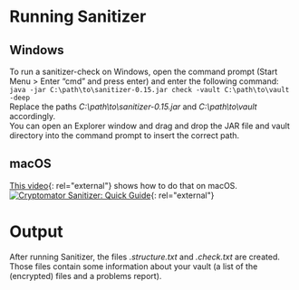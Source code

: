 # Running Sanitizer

## Windows
To run a sanitizer-check on Windows, open the command prompt (Start Menu > Enter “cmd” and press enter) and enter the following command:  
`java -jar C:\path\to\sanitizer-0.15.jar check -vault C:\path\to\vault -deep`  
Replace the paths _C:\path\to\sanitizer-0.15.jar_ and _C:\path\to\vault_ accordingly.  
You can open an Explorer window and drag and drop the JAR file and vault directory into the command prompt to insert the correct path.

## macOS
[This video](https://www.youtube.com/watch?v=yxJUcaXmdig){: rel="external"} shows how to do that on macOS.  
[![Cryptomator Sanitizer: Quick Guide](https://img.youtube.com/vi/yxJUcaXmdig/0.jpg)](https://www.youtube.com/watch?v=yxJUcaXmdig){: rel="external"}
	
# Output
After running Sanitizer, the files _.structure.txt_ and _.check.txt_ are created.  
Those files contain some information about your vault (a list of the (encrypted) files and a problems report).
